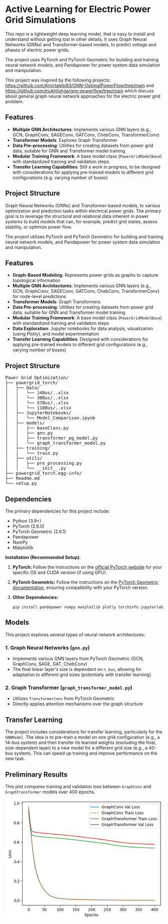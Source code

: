 # Active Learning for Electric Power Grid Simulations
This repo is a lightweight deep learning model, that is easy to install and understand without getting lost in other details. It uses Graph Neural Networks (GNNs) and Transformer-based models, to predict voltage and phases of electric power grids.

The project uses PyTorch and PyTorch Geometric for building and training neural network models, and Pandapower for power system data simulation and manipulation.

This project was inspired by the following projects: https://github.com/Amirtalebi83/GNN-OptimalPowerFlow/tree/main and https://github.com/mukhlishga/gnn-powerflow/tree/main which discuss about general graph neural network approaches for the electric power grid problem.

## Features

* **Multiple GNN Architectures**: Implements various GNN layers (e.g., GCN, GraphConv, SAGEConv, GATConv, ChebConv, TransformerConv)
* **Transformer Models**: Explores Graph Transformer
* **Data Pre-processing**: Utilities for creating datasets from power grid data, suitable for GNN and Transformer model training
* **Modular Training Framework**: A base model class (`PowerGridModelBase`) with standardized training and validation steps.
* **Transfer Learning Capabilities**: Still a work in progress, to be designed with considerations for applying pre-trained models to different grid configurations (e.g. varying number of buses)

## Project Structure

Graph Neural Networks (GNNs) and Transformer-based models, to various optimization and prediction tasks within electrical power grids. The primary goal is to leverage the structural and relational data inherent in power systems to build models that can, for example, predict grid states, assess stability, or optimize power flow.

The project utilizes PyTorch and PyTorch Geometric for building and training neural network models, and Pandapower for power system data simulation and manipulation.

## Features

* **Graph-Based Modeling**: Represents power grids as graphs to capture topological information
* **Multiple GNN Architectures**: Implements various GNN layers (e.g., GCN, GraphConv, SAGEConv, GATConv, ChebConv, TransformerConv) for node-level predictions
* **Transformer Models**: Graph Transformers
* **Data Pre-processing**: Utilities for creating datasets from power grid data, suitable for GNN and Transformer model training
* **Modular Training Framework**: A base model class (`PowerGridModelBase`) with standardized training and validation steps
* **Data Exploration**: Jupyter notebooks for data analysis, visualization (using Plotly), and model experimentation
* **Transfer Learning Capabilities**: Designed with considerations for applying pre-trained models to different grid configurations (e.g., varying number of buses)

## Project Structure
<pre lang="markdown">
Power Grid Optimization/
├── powergrid_torch/
│   ├── Data/              
│   │   └── 14Bus/..xlsx
│   │   └── 30Bus/..xlsx
│   │   └── 57Bus/..xlsx
│   │   └── 118Bus/..xlsx
│   ├── JupyterNotebooks/              
│   │   └── Model_Comparison.ipynb
│   ├── models/                        
│   │   ├── baseClass.py               
│   │   ├── gnn.py                     
│   │   ├── transformer_pg_model.py    
│   │   └── graph_transformer_model.py 
│   ├── training/                      
│   │   └── train.py
│   ├── utils/                         
│   │   ├── pre_processing.py          
│   │   └── __init__.py
├── powergrid_torch.egg-info/         
├── Readme.md                         
└── setup.py                          
</pre>

## Dependencies

The primary dependencies for this project include:

* Python (3.9+)
* PyTorch (2.6.0)
* PyTorch Geometric (2.6.1)
* Pandapower
* NumPy
* Matplotlib 

**Installation (Recommended Setup):**

1.  **PyTorch:**
    Follow the instructions on the [official PyTorch website](https://pytorch.org/get-started/locally/) for your specific OS and CUDA version (if using GPU).

2.  **PyTorch Geometric:**
    Follow the instructions on the [PyTorch Geometric documentation](https://pytorch-geometric.readthedocs.io/en/latest/install/installation.html), ensuring compatibility with your PyTorch version.

3.  **Other Dependencies:**
    ```
    pip install pandapower numpy matplotlib plotly torchinfo jupyterlab
    ```

## Models

This project explores several types of neural network architectures:

### 1. Graph Neural Networks (`gnn.py`)

* Implements various GNN layers from PyTorch Geometric (GCN, GraphConv, SAGE, GAT, ChebConv)
* The final linear layer's size is dependent on `n_bus`, allowing for adaptation to different grid sizes (potentially with transfer learning)

### 2. Graph Transformer (`graph_transformer_model.py`)

* Utilizes `TransformerConv` from PyTorch Geometric
* Directly applies attention mechanisms over the graph structure

## Transfer Learning

The project includes considerations for transfer learning, particularly for the `GNNModel`. The idea is to pre-train a model on one grid configuration (e.g., a 14-bus system) and then transfer its learned weights (excluding the final, size-dependent layer) to a new model for a different grid size (e.g., a 40-bus system). This can speed up training and improve performance on the new task.

## Preliminary Results
This plot compares training and validation loss between `GraphConv` and `GraphTransformer` models over 400 epochs.

![Training Loss Plot](/powergrid_torch/results/model_comparison.png)